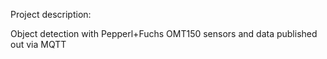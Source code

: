Project description:

Object detection with Pepperl+Fuchs OMT150 sensors and data published out via MQTT
